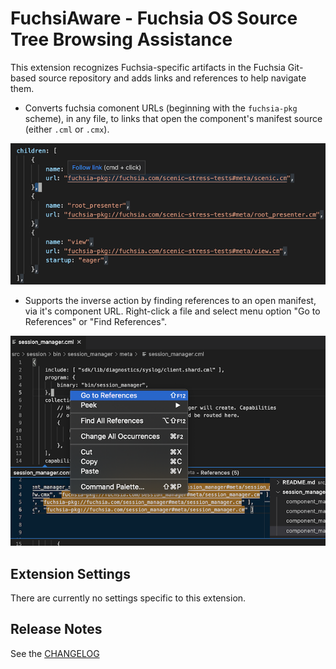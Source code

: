 # FuchsiAware - Fuchsia OS Source Tree Browsing Assistance

This extension recognizes Fuchsia-specific artifacts in the Fuchsia Git-based source repository and
adds links and references to help navigate them.

* Converts fuchsia comonent URLs (beginning with the `fuchsia-pkg` scheme), in any file, to links
  that open the component's manifest source (either `.cml` or `.cmx`).

![example-links](images/preview-links.png)

* Supports the inverse action by finding references to an open manifest, via it's component URL.
  Right-click a file and select menu option "Go to References" or "Find References".

![example-references](images/preview-references.png)

## Extension Settings

There are currently no settings specific to this extension.

## Release Notes

See the [CHANGELOG](CHANGELOG.md)

